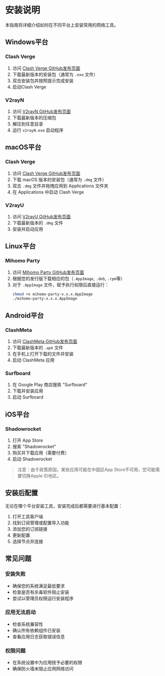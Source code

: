 # 安装说明

本指南将详细介绍如何在不同平台上安装常用的网络工具。

## Windows平台

### Clash Verge
1. 访问 [Clash Verge GitHub发布页面](https://github.com/clash-verge-rev/clash-verge-rev/releases)
2. 下载最新版本的安装包（通常为 `.exe` 文件）
3. 双击安装包并按照提示完成安装
4. 启动Clash Verge

### V2rayN
1. 访问 [V2rayN GitHub发布页面](https://github.com/2dust/v2rayN/releases)
2. 下载最新版本的压缩包
3. 解压到任意目录
4. 运行 `v2rayN.exe` 启动程序

## macOS平台

### Clash Verge
1. 访问 [Clash Verge GitHub发布页面](https://github.com/clash-verge-rev/clash-verge-rev/releases)
2. 下载 macOS 版本的安装包（通常为 `.dmg` 文件）
3. 双击 `.dmg` 文件并拖拽应用到 Applications 文件夹
4. 在 Applications 中启动 Clash Verge

### V2rayU
1. 访问 [V2rayU GitHub发布页面](https://github.com/yanue/V2rayU/releases)
2. 下载最新版本的 `.dmg` 文件
3. 安装并启动应用

## Linux平台

### Mihomo Party
1. 访问 [Mihomo Party GitHub发布页面](https://github.com/mihomo-party-org/mihomo-party/releases)
2. 根据您的发行版下载相应的包（`.AppImage`, `.deb`, `.rpm`等）
3. 对于 `.AppImage` 文件，赋予执行权限后直接运行：
   ```bash
   chmod +x mihomo-party-x.x.x.AppImage
   ./mihomo-party-x.x.x.AppImage
   ```

## Android平台

### ClashMeta
1. 访问 [ClashMeta GitHub发布页面](https://github.com/MetaCubeX/ClashMetaForAndroid/releases)
2. 下载最新版本的 `.apk` 文件
3. 在手机上打开下载的文件并安装
4. 启动 ClashMeta 应用

### Surfboard
1. 在 Google Play 商店搜索 "Surfboard"
2. 下载并安装应用
3. 启动 Surfboard

## iOS平台

### Shadowrocket
1. 打开 App Store
2. 搜索 "Shadowrocket"
3. 购买并下载应用（需要付费）
4. 启动 Shadowrocket

> 注意：由于政策原因，某些应用可能在中国区App Store不可用，您可能需要切换Apple ID地区。

## 安装后配置

无论在哪个平台安装工具，安装完成后都需要进行基本配置：

1. 打开工具客户端
2. 找到订阅管理或配置导入功能
3. 添加您的订阅链接
4. 更新配置
5. 选择节点并连接

## 常见问题

### 安装失败
- 确保您的系统满足最低要求
- 检查是否有杀毒软件阻止安装
- 尝试以管理员权限运行安装程序

### 应用无法启动
- 检查系统兼容性
- 确认所有依赖组件已安装
- 查看应用日志获取错误信息

### 权限问题
- 在系统设置中为应用授予必要的权限
- 确保防火墙未阻止应用网络访问